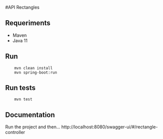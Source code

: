 #API Rectangles

## Requeriments
* Maven
* Java 11

## Run
```
    mvn clean install
    mvn spring-boot:run
```
## Run tests
```
    mvn test
```
## Documentation
Run the project and then...
http://localhost:8080/swagger-ui/#/rectangle-controller 
